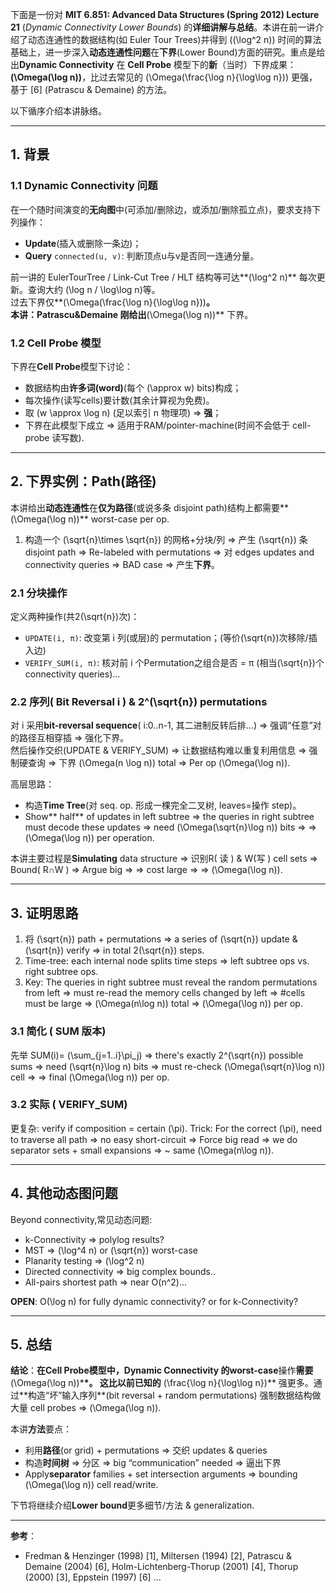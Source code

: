 下面是一份对 **MIT 6.851: Advanced Data Structures (Spring 2012) Lecture 21** (_Dynamic Connectivity Lower Bounds_) 的**详细讲解与总结**。本讲在前一讲介绍了动态连通性的数据结构(如 Euler Tour Trees)并得到 \((\log^2 n)\) 时间的算法基础上，进一步深入**动态连通性问题**在**下界**(Lower Bound)方面的研究。重点是给出**Dynamic Connectivity** 在 **Cell Probe** 模型下的**新**（当时）下界成果：**\(\Omega(\log n)\)**，比过去常见的 \(\Omega(\frac{\log n}{\log\log n})\) 更强，基于 [6] (Patrascu & Demaine) 的方法。

以下循序介绍本讲脉络。

---

## 1. 背景

### 1.1 Dynamic Connectivity 问题

在一个随时间演变的**无向图**中(可添加/删除边，或添加/删除孤立点)，要求支持下列操作：

- **Update**(插入或删除一条边)；
- **Query** `connected(u, v)`: 判断顶点u与v是否同一连通分量。

前一讲的 EulerTourTree / Link-Cut Tree / HLT 结构等可达**(\log^2 n)** 每次更新。查询大约 \(\log n / \log\log n\)等。  
过去下界仅**\(\Omega(\frac{\log n}{\log\log n})\)**。  
本讲：**Patrascu&Demaine** 刚给出**\(\Omega(\log n)\)** 下界。

### 1.2 Cell Probe 模型

下界在**Cell Probe**模型下讨论：

- 数据结构由**许多词(word)**(每个 \(\approx w\) bits)构成；
- 每次操作(读写cells)要计数(其余计算视为免费)。
- 取 \(w \approx \log n\) (足以索引 n 物理项) => **强**；
- 下界在此模型下成立 => 适用于RAM/pointer-machine(时间不会低于 cell-probe 读写数).

---

## 2. 下界实例：Path(路径)

本讲给出**动态连通性**在**仅为路径**(或说多条 disjoint path)结构上都需要**\(\Omega(\log n)\)** worst-case per op.

1. 构造一个 \(\sqrt{n}\times \sqrt{n}\) 的网格+分块/列 => 产生 \(\sqrt{n}\) 条 disjoint path => Re-labeled with permutations => 对 edges updates and connectivity queries => BAD case => 产生**下界**。

### 2.1 分块操作

定义两种操作(共2\(\sqrt{n}\)次)：

- `UPDATE(i, π)`: 改变第 i 列(或层)的 permutation；(等价\(\sqrt{n}\)次移除/插入边)
- `VERIFY_SUM(i, π)`: 核对前 i 个Permutation之组合是否 = π (相当\(\sqrt{n}\)个 connectivity queries)...

### 2.2 序列( Bit Reversal i ) & 2^(\sqrt{n}) permutations

对 i 采用**bit-reversal sequence**( i:0..n-1, 其二进制反转后排...) => 强调“任意”对的路径互相穿插 => 强化下界。  
然后操作交织(UPDATE & VERIFY_SUM) => 让数据结构难以重复利用信息 => 强制硬查询 => 下界 \(\Omega(n \log n)\) total => Per op \(\Omega(\log n)\).

高层思路：

- 构造**Time Tree**(对 seq. op. 形成一棵完全二叉树, leaves=操作 step)。
- Show** half** of updates in left subtree => the queries in right subtree must decode these updates => need \(\Omega(\sqrt{n}\log n)\) bits => => \(\Omega(\log n)\) per operation.

本讲主要过程是**Simulating** data structure => 识别R( 读 ) & W(写 ) cell sets => Bound( R∩W ) => Argue big => => cost large => => \(\Omega(\log n)\).

---

## 3. 证明思路

1. 将 \(\sqrt{n}\) path + permutations => a series of \(\sqrt{n}\) update & \(\sqrt{n}\) verify => in total 2\(\sqrt{n}\) steps.
2. Time-tree: each internal node splits time steps => left subtree ops vs. right subtree ops.
3. Key: The queries in right subtree must reveal the random permutations from left => must re-read the memory cells changed by left => #cells must be large => \(\Omega(n\log n)\) total => \(\Omega(\log n)\) per op.

### 3.1 简化 ( SUM 版本)

先举 SUM(i)= \(\sum\_{j=1..i}\pi_j\) => there's exactly 2^\(\sqrt{n}\) possible sums => need \(\sqrt{n}\log n\) bits => must re-check \(\Omega(\sqrt{n}\log n)\) cell => => final \(\Omega(\log n)\) per op.

### 3.2 实际 ( VERIFY_SUM)

更复杂: verify if composition = certain \(\pi\). Trick: For the correct \(\pi\), need to traverse all path => no easy short-circuit => Force big read => we do separator sets + small expansions => ~ same \(\Omega(n\log n)\).

---

## 4. 其他动态图问题

Beyond connectivity,常见动态问题:

- k-Connectivity => polylog results?
- MST => \(\log^4 n\) or \(\sqrt{n}\) worst-case
- Planarity testing => \(\log^2 n\)
- Directed connectivity => big complex bounds..
- All-pairs shortest path => near O(n^2)...

**OPEN**: O(\log n) for fully dynamic connectivity? or for k-Connectivity?

---

## 5. 总结

**结论**：**在Cell Probe模型中，Dynamic Connectivity 的worst-case**操作**需要**\(\Omega(\log n)\)\***\*。 这比以前已知的** \(\frac{\log n}{\log\log n}\)** 强更多。通过**构造“坏”输入序列\*\*(bit reversal + random permutations) 强制数据结构做大量 cell probes => \(\Omega(\log n)\).

本讲**方法**要点：

- 利用**路径**(or grid) + permutations => 交织 updates & queries
- 构造**时间树** => 分区 => big “communication” needed => 逼出下界
- Apply**separator** families + set intersection arguments => bounding \(\Omega(\log n)\) cell read/write.

下节将继续介绍**Lower bound**更多细节/方法 & generalization.

---

**参考**：

- Fredman & Henzinger (1998) [1], Miltersen (1994) [2], Patrascu & Demaine (2004) [6], Holm-Lichtenberg-Thorup (2001) [4], Thorup (2000) [3], Eppstein (1997) [6] ...
